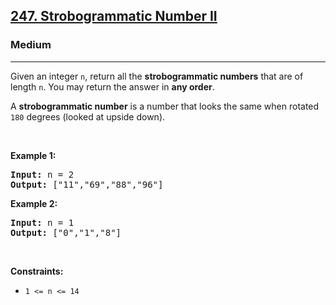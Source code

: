 <h2><a href="https://leetcode.com/problems/strobogrammatic-number-ii/">247. Strobogrammatic Number II</a></h2><h3>Medium</h3><hr><p>Given an integer <code>n</code>, return all the <strong>strobogrammatic numbers</strong> that are of length <code>n</code>. You may return the answer in <strong>any order</strong>.</p>

<p>A <strong>strobogrammatic number</strong> is a number that looks the same when rotated <code>180</code> degrees (looked at upside down).</p>

<p>&nbsp;</p>
<p><strong class="example">Example 1:</strong></p>
<pre><strong>Input:</strong> n = 2
<strong>Output:</strong> ["11","69","88","96"]
</pre><p><strong class="example">Example 2:</strong></p>
<pre><strong>Input:</strong> n = 1
<strong>Output:</strong> ["0","1","8"]
</pre>
<p>&nbsp;</p>
<p><strong>Constraints:</strong></p>

<ul>
	<li><code>1 &lt;= n &lt;= 14</code></li>
</ul>
